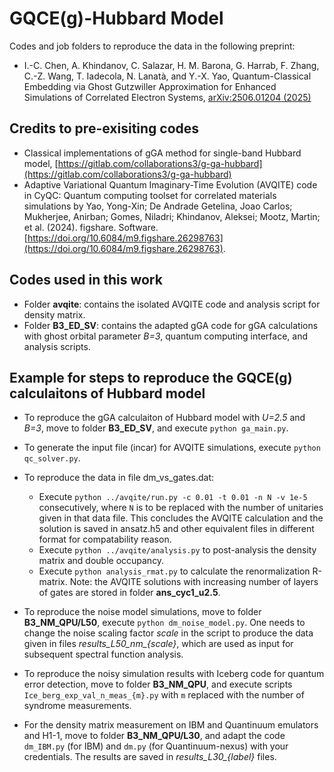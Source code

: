 # GQCE(g)-Hubbard Model
Codes and job folders to reproduce the data in the following preprint:
* I.-C. Chen, A. Khindanov, C. Salazar, H. M. Barona, G. Harrab, F. Zhang, C.-Z. Wang, T. Iadecola, N. Lanatà, and Y.-X. Yao, Quantum-Classical Embedding via Ghost Gutzwiller Approximation for Enhanced Simulations of Correlated Electron Systems, [arXiv:2506.01204 (2025)](https://arxiv.org/abs/2506.01204)

## Credits to pre-exisiting codes
* Classical implementations of gGA method for single-band Hubbard model, [https://gitlab.com/collaborations3/g-ga-hubbard](https://gitlab.com/collaborations3/g-ga-hubbard)
* Adaptive Variational Quantum Imaginary-Time Evolution (AVQITE) code in CyQC: Quantum computing toolset for correlated materials simulations by Yao, Yong-Xin; De Andrade Getelina, Joao Carlos; Mukherjee, Anirban; Gomes, Niladri; Khindanov, Aleksei; Mootz, Martin; et al. (2024). figshare. Software. [https://doi.org/10.6084/m9.figshare.26298763](https://doi.org/10.6084/m9.figshare.26298763).

## Codes used in this work
* Folder **avqite**: contains the isolated AVQITE code and analysis script for density matrix.
* Folder **B3_ED_SV**: contains the adapted gGA code for gGA calculations with ghost orbital parameter *B=3*, quantum computing interface, and analysis scripts.

## Example for steps to reproduce the GQCE(g) calculaitons of Hubbard model
* To reproduce the gGA calculaiton of Hubbard model with *U=2.5* and *B=3*, move to folder **B3_ED_SV**, and execute `python ga_main.py`. 
* To generate the input file (incar) for AVQITE simulations, execute `python qc_solver.py`.
* To reproduce the data in file dm_vs_gates.dat: 
    * Execute `python ../avqite/run.py -c 0.01 -t 0.01 -n N -v 1e-5` consecutively, where `N` is to be replaced with the number of unitaries given in that data file. This concludes the AVQITE calculation and the solution is saved in ansatz.h5 and other equivalent files in different format for compatability reason.
    * Execute `python ../avqite/analysis.py` to post-analysis the density matrix and double occupancy. 
    * Execute `python analysis_rmat.py` to calculate the renormalization R-matrix. Note: the AVQITE solutions with increasing number of layers of gates are stored in folder **ans_cyc1_u2.5**. 

* To reproduce the noise model simulations, move to folder **B3_NM_QPU/L50**, execute `python dm_noise_model.py`. One needs to change the noise scaling factor *scale* in the script to produce the data given in files *results_L50_nm_{scale}*, which are used as input for subsequent spectral function analysis.
* To reproduce the noisy simulation results with Iceberg code for quantum error detection, move to folder **B3_NM_QPU**, and execute scripts `Ice_berg_exp_val_n_meas_{m}.py` with `m` replaced with the number of syndrome measurements. 
* For the density matrix measurement on IBM and Quantinuum emulators and H1-1, move to folder **B3_NM_QPU/L30**, and adapt the code `dm_IBM.py` (for IBM) and `dm.py` (for Quantinuum-nexus) with your credentials. The results are saved in *results_L30_{label}* files.